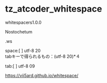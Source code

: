 # tz_atcoder_whitespace

whitespacers1.0.0

Nostochetum

.ws

space:[ ] utf-8 20<br/>
tabキーで得られるもの：(utf-8 20)*４

tab:[	] utf-8 09

https://vii5ard.github.io/whitespace/
